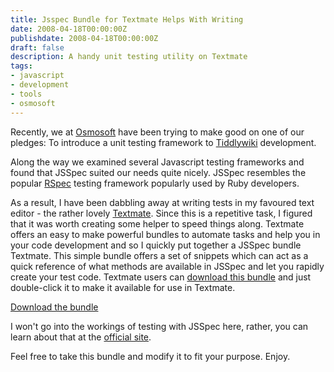 ```yaml
---
title: Jsspec Bundle for Textmate Helps With Writing
date: 2008-04-18T00:00:00Z
publishdate: 2008-04-18T00:00:00Z
draft: false
description: A handy unit testing utility on Textmate
tags:
- javascript
- development
- tools
- osmosoft
---
```


Recently, we at <a href="http://www.osmosoft.com">Osmosoft</a> have been trying to make good on one of our pledges: To introduce a unit testing framework to <a href="http://www.tiddlywiki.com">Tiddlywiki</a> development.

<!--more-->

<p>Along the way we examined several Javascript testing frameworks and found that JSSpec suited our needs quite nicely. JSSpec resembles the popular <a href="http://rspec.info/">RSpec</a> testing framework popularly used by Ruby developers.
</p>
<p>As a result, I have been dabbling away at writing tests in my favoured text editor - the rather lovely  <a href="http://www.macromates.com/">Textmate</a>. Since this is a repetitive task, I figured that it was worth creating some helper to speed things along. Textmate offers an easy to make powerful bundles to automate tasks and help you in your code development and so I quickly put together a JSSpec bundle Textmate. This simple bundle offers a set of snippets which can act as a quick reference of what methods are available in JSSpec and let you rapidly create your test code.  Textmate users can <a href="http://www.hawksworx.com/resources/JSSpec.tmbundle.zip">download this bundle</a> and just double-click it to make it available for use in Textmate.</p>


<p><a href="http://static.hawksworx.com/JSSpec.tmbundle.zip">Download the bundle</a></p>

<p>I won't go into the workings of testing with JSSpec here, rather, you can learn about that at the <a href="http://code.google.com/p/jsspec/">official site</a>.</p>

<p>Feel free to take this bundle and modify it to fit your purpose. Enjoy.</p>

